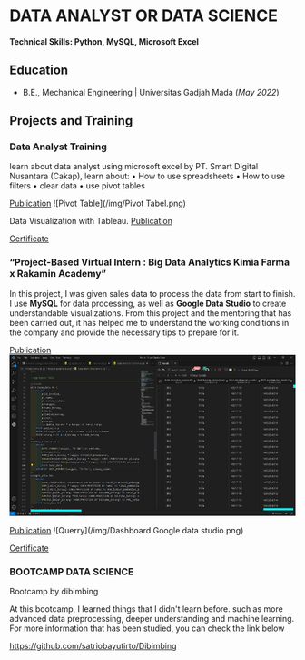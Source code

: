 # DATA ANALYST OR DATA SCIENCE

#### Technical Skills: Python, MySQL, Microsoft Excel

## Education	 			        		
- B.E., Mechanical Engineering   |   Universitas Gadjah Mada     (_May 2022_)
 

## Projects and Training
### Data Analyst Training

learn about data analyst using microsoft excel by PT. Smart Digital Nusantara (Cakap), learn about:
• How to use spreadsheets
• How to use filters
• clear data
• use pivot tables

    
[Publication](https://docs.google.com/spreadsheets/d/19ZbpzoMgXcLphZdPsbp8qDYGLt4Aiq7dkig94vPUYtM/edit?usp=sharing)
![Pivot Table](/img/Pivot Tabel.png)

Data Visualization with Tableau.
[Publication](https://public.tableau.com/app/profile/satrio.bayu.tirto.laksono/viz/datacakap/Dashboard1?publish=yes)

[Certificate](certificate1.html)


### “Project-Based Virtual Intern : Big Data Analytics Kimia Farma x Rakamin Academy”

In this project, I was given sales data to process the data from start to finish. I use **MySQL** for data processing, as well as **Google Data Studio** to create understandable visualizations. From this project and the mentoring that has been carried out, it has helped me to understand the working conditions in the company and provide the necessary tips to prepare for it.

[Publication](https://github.com/satriobayutirto/satriobayutirto.github.io/blob/main/asset/Data%20Mart%20Kimia%20farma.sql)
![Querry](/img/MySQL.png)

[Publication](https://lookerstudio.google.com/reporting/8bb96a4d-f6f4-4e6d-9a1a-7bb68f2ad6d9)
![Querry](/img/Dashboard Google data studio.png)

[Certificate](certificate2.html)

### BOOTCAMP DATA SCIENCE
Bootcamp by dibimbing

At this bootcamp, I learned things that I didn't learn before. such as more advanced data preprocessing, deeper understanding and machine learning. For more information that has been studied, you can check the link below

https://github.com/satriobayutirto/Dibimbing


